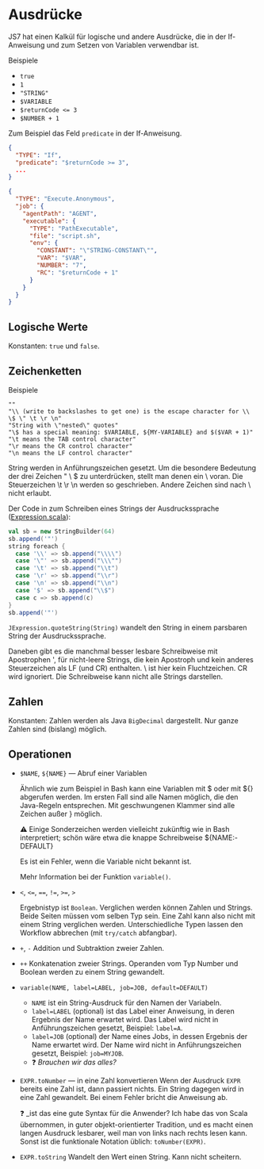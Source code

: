 # Ausdrücke

JS7 hat einen Kalkül für logische und andere Ausdrücke,
die in der If-Anweisung und zum Setzen von Variablen verwendbar ist.

Beispiele
* `true`
* `1`
* `"STRING"`
* `$VARIABLE`
* `$returnCode <= 3`
* `$NUMBER + 1`


Zum Beispiel das Feld `predicate` in der If-Anweisung.
```json
{
  "TYPE": "If",
  "predicate": "$returnCode >= 3",
  ...
}
```

```json
{
  "TYPE": "Execute.Anonymous",
  "job": {
    "agentPath": "AGENT",
    "executable": {
      "TYPE": "PathExecutable",
      "file": "script.sh",
      "env": {
        "CONSTANT": "\"STRING-CONSTANT\"",
        "VAR": "$VAR",
        "NUMBER": "7",
        "RC": "$returnCode + 1"
      }
    }
  }
}
```

## Logische Werte

Konstanten: `true` und `false`.

## Zeichenketten

Beispiele
```
""
"\\ (write to backslashes to get one) is the escape character for \\ \$ \" \t \r \n"
"String with \"nested\" quotes"
"\$ has a special meaning: $VARIABLE, ${MY-VARIABLE} and $($VAR + 1)"
"\t means the TAB control character"
"\r means the CR control character"
"\n means the LF control character"
```

String werden in Anführungszeichen gesetzt.
Um die besondere Bedeutung der drei Zeichen " \ $ zu unterdrücken,
stellt man denen ein \ voran.
Die Steuerzeichen \t \r \n werden so geschrieben.
Andere Zeichen sind nach \ nicht erlaubt.

Der Code in zum Schreiben eines Strings der Ausdruckssprache
([Expression.scala](https://github.com/sos-berlin/js7/blob/3cf58799748b4c7f87736a6eab77ca95d5a4ffbd/js7-data/shared/src/main/scala/js7/data/value/expression/Expression.scala#L158-L169)):
```scala
val sb = new StringBuilder(64)
sb.append('"')
string foreach {
  case '\\' => sb.append("\\\\")
  case '\"' => sb.append("\\\"")
  case '\t' => sb.append("\\t")
  case '\r' => sb.append("\\r")
  case '\n' => sb.append("\\n")
  case '$' => sb.append("\\$")
  case c => sb.append(c)
}
sb.append('"')
```
`JExpression.quoteString(String)` wandelt den String in einem parsbaren String der Ausdruckssprache.

Daneben gibt es die manchmal besser lesbare Schreibweise mit Apostrophen ',
für nicht-leere Strings, die kein Apostroph und kein anderes Steuerzeichen
als LF (und CR) enthalten. \ ist hier kein Fluchtzeichen. CR wird ignoriert.
Die Schreibweise kann nicht alle Strings darstellen.


## Zahlen
Konstanten: Zahlen werden als Java `BigDecimal` dargestellt.
Nur ganze Zahlen sind (bislang) möglich.

## Operationen

* `$NAME`, `${NAME}` — Abruf einer Variablen

  Ähnlich wie zum Beispiel in Bash kann eine Variablen mit $ oder mit ${} abgerufen werden.
  Im ersten Fall sind alle Namen möglich, die den Java-Regeln entsprechen.
  Mit geschwungenen Klammer sind alle Zeichen außer } möglich.

  ⚠️ Einige Sonderzeichen werden vielleicht zukünftig wie in Bash interpretiert;
  schön wäre etwa die knappe Schreibweise ${NAME:-DEFAULT}

  Es ist ein Fehler, wenn die Variable nicht bekannt ist.

  Mehr Information bei der Funktion `variable()`.

* `<`, `<=`, `==`, `!=`, `>=`, `>`

  Ergebnistyp ist `Boolean`.
  Verglichen werden können Zahlen und Strings.
  Beide Seiten müssen vom selben Typ sein.
  Eine Zahl kann also nicht mit einem String verglichen werden.
  Unterschiedliche Typen lassen den Workflow abbrechen (mit `try/catch` abfangbar).

* `+`, `-`
Addition und Subtraktion zweier Zahlen.

* `++`
Konkatenation zweier Strings.
Operanden vom Typ Number und Boolean werden zu einem String gewandelt.

* `variable(NAME, label=LABEL, job=JOB, default=DEFAULT)`
   * `NAME` ist ein String-Ausdruck für den Namen der Variabeln.
   * `label=LABEL` (optional) ist das Label einer Anweisung, in deren Ergebnis der Name erwartet wird.
     Das Label wird nicht in Anführungszeichen gesetzt, Beispiel: `label=A`.
   * `label=JOB` (optional) der Name eines Jobs, in dessen Ergebnis der Name erwartet wird.
     Der Name wird nicht in Anführungszeichen gesetzt, Beispiel: `job=MYJOB`.
   * ❓ _Brauchen wir das alles?_
* `EXPR.toNumber` — in eine Zahl konvertieren
   Wenn der Ausdruck `EXPR` bereits eine Zahl ist, dann passiert nichts.
   Ein String dagegen wird in eine Zahl gewandelt.
   Bei einem Fehler bricht die Anweisung ab.

  ❓ _ist das eine gute Syntax für die Anwender?
  Ich habe das von Scala übernommen, in guter objekt-orientierter Tradition,
  und es macht einen langen Ausdruck lesbarer, weil man von links nach rechts lesen kann.
  Sonst ist die funktionale Notation üblich: `toNumber(EXPR)`.
* `EXPR.toString`
  Wandelt den Wert einen String.
  Kann nicht scheitern.
